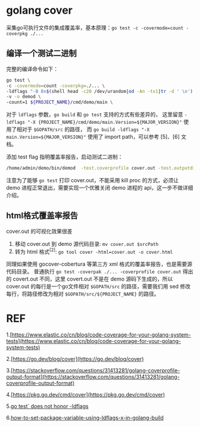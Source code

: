 # golang cover
采集go可执行文件的集成覆盖率，基本原理：`go test -c -covermode=count -coverpkg ./...`

## 编译一个测试二进制
完整的编译命令如下：
```sh
go test \
-c -covermode=count -coverpkg=./... \
-ldflags "-B 0x$(shell head -c20 /dev/urandom|od -An -tx1|tr -d ' \n') -X ${PROJECT_NAME}/cmd/demo/main.Version=${MAJOR_VERSION}"  \
-v -o demod \
-count=1 ${PROJECT_NAME}/cmd/demo/main \
```

对于 `ldflags` 参数，`go build` 和 `go test` 支持的方式有些差异的，
这里留意 `-ldflags "-X {PROJECT_NAME}/cmd/demo/main.Version=${MAJOR_VERSION}"` 使用了相对于 `$GOPATH/src` 的路径，
而 `go build -ldflags "-X main.Version=${MAJOR_VERSION}"` 使用了 import path，可以参考 [5]、[6] 文档。

添加 test flag 指明覆盖率报告，启动测试二进制：
```sh
/home/admin/demo/bin/demod  -test.coverprofile cover.out -test.outputdir=/home/admin/demo start -c /home/admin/demo/conf/demo_config.json > out.log 2>&1 &
```

注意为了能够 `go test` 打印 cover.out，不能采用 kill proc 的方式，必须让 demo 进程正常退出，需要实现一个优雅关闭 demo 进程的 api，这一步不做详细介绍。

## html格式覆盖率报告

cover.out 的可视化效果很差

1. 移动 cover.out 到 demo 源代码目录: `mv cover.out $srcPath`
2. 转为 html 格式<sup>[2]</sup>: `go tool cover -html=cover.out -o cover.html` 

同理如果使用 gocover-cobertura 等第三方 xml 格式的覆盖率报告，也是需要源代码目录。
普通执行 `go test -coverpak ./... -coverprofile cover.out` 得出的 covert.out 不同，这里 covert.out 不是在 demo 源码下生成的，所以 cover.out 的每行是一个go文件相对 `$GOPATH/src` 的路径，需要我们用 sed 修改每行，将路径修改为相对 `$GOPATH/src/${PROJECT_NAME}` 的路径。

# REF
1.[https://www.elastic.co/cn/blog/code-coverage-for-your-golang-system-tests](https://www.elastic.co/cn/blog/code-coverage-for-your-golang-system-tests)

2.[https://go.dev/blog/cover](https://go.dev/blog/cover)

3.[https://stackoverflow.com/questions/31413281/golang-coverprofile-output-format](https://stackoverflow.com/questions/31413281/golang-coverprofile-output-format)

4.[https://pkg.go.dev/cmd/cover](https://pkg.go.dev/cmd/cover)

5.[go test` does not honor -ldflags](https://groups.google.com/g/golang-nuts/c/jxrxhcYywUU)

6.[how-to-set-package-variable-using-ldflags-x-in-golang-build](https://stackoverflow.com/questions/47509272/how-to-set-package-variable-using-ldflags-x-in-golang-build)